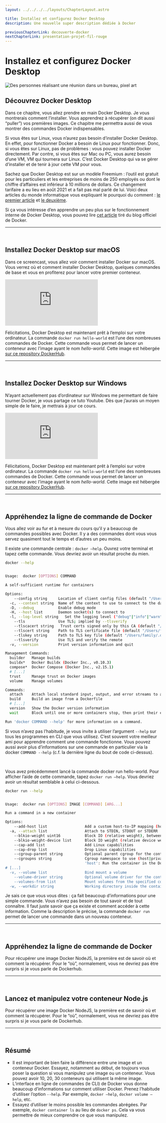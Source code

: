 ```yaml
---
layout: ../../../../layouts/ChapterLayout.astro

title: Installez et configurez Docker Desktop
description: Une nouvelle super description dédiée à Docker

previousChapterLink: decouverte-docker
nextChapterLink: presentation-projet-fil-rouge
---
```


<artice>

# Installez et configurez Docker Desktop

![Des personnes réalisant une réunion dans un bureau, pixel art](/reunion-point-webp)

## Découvrez Docker Desktop

Dans ce chapitre, vous allez prendre en main Docker Desktop. Je vous montrerais comment l’installer. Vous apprendrez à récupérer (on dit aussi “puller”) vos premières images. Ce chapitre me permettra aussi de vous montrer des commandes Docker indispensables.


Si vous êtes sur Linux, vous n’aurez pas besoin d’installer Docker Desktop. En effet, pour fonctionner Docker a besoin de Linux pour fonctionner. Donc, si vous êtes sur Linux, pas de problèmes : vous pouvez installer Docker directement. Par contre, si vous êtes sur Mac ou PC, vous aurez besoin d’une VM, VM qui tournera sur Linux. C’est Docker Desktop qui va se gérer d’installer et de tenir à jour cette VM pour vous.


Sachez que Docker Desktop est sur un modèle Freemium : l’outil est gratuit pour les particuliers et les entreprises de moins de 250 employés ou dont le chiffre d’affaires est inférieur à 10 millions de dollars. Ce changement tarifaire a eu lieu en août 2021 et a fait pas mal parlé de lui. Voici deux articles du monde informatique vous expliquant le pourquoi du comment : [le premier article](https://www.lemondeinformatique.fr/actualites/lire-docker-desktop-n-est-plus-gratuit-pour-les-entreprises%C2%A0-84012.html) et [le deuxième](https://www.lemondeinformatique.fr/actualites/lire-face-a-la-gronde-docker-justifie-la-fin-de-free-teams-89884.html).


Si ça vous intéresse d’en apprendre un peu plus sur le fonctionnement interne de Docker Desktop, vous pouvez lire [cet article](https://www.docker.com/blog/the-magic-behind-the-scenes-of-docker-desktop/) tiré du blog officiel de Docker.

---

<br>


## Installez Docker Desktop sur macOS

Dans ce screencast, vous allez voir comment installer Docker sur macOS. Vous verrez où et comment installer Docker Desktop, quelques commandes de base et vous en profiterez pour lancer votre premier conteneur.


<iframe src="https://www.youtube.com/embed/SYMPIdMC2qo" frameborder="0"  allow="accelerometer; autoplay; encrypted-media; gyroscope; picture-in-picture" allowfullscreen></iframe>


Félicitations, Docker Desktop est maintenant prêt à l’emploi sur votre ordinateur. La commande `docker run hello-world` est l’une des nombreuses commandes de Docker. Cette commande vous permet de lancer un conteneur avec l’image ayant le nom _hello-world_. Cette image est hébergée [sur ce repository DockerHub](https://hub.docker.com/_/hello-world).


---

<br>


## Installez Docker Desktop sur Windows

N’ayant actuellement pas d’ordinateur sur Windows me permettant de faire tourner Docker, je vous partage ce tuto Youtube. Dès que j’aurais un moyen simple de le faire, je mettrais à jour ce cours.


<iframe src="https://www.youtube.com/embed/SYMPIdMC2qo" frameborder="0"  allow="accelerometer; autoplay; encrypted-media; gyroscope; picture-in-picture" allowfullscreen></iframe>


Félicitations, Docker Desktop est maintenant prêt à l’emploi sur votre ordinateur. La commande `docker run hello-world` est l’une des nombreuses commandes de Docker. Cette commande vous permet de lancer un conteneur avec l’image ayant le nom _hello-world_. Cette image est hébergée [sur ce repository DockerHub](https://hub.docker.com/_/hello-world).


---

<br>


## Appréhendez la ligne de commande de Docker

Vous allez voir au fur et à mesure du cours qu’il y a beaucoup de commandes possibles avec Docker. Il y a des commandes dont vous vous servez quasiment tout le temps et d’autres un peu moins.

Il existe une commande centrale : `docker —help`. Ouvrez votre terminal et tapez cette commande. Vous devriez avoir un résultat proche du mien.


```bash
docker --help


Usage:  docker [OPTIONS] COMMAND

A self-sufficient runtime for containers

Options:
  	--config string  	Location of client config files (default "/Users/family/.docker")
  -c, --context string 	Name of the context to use to connect to the daemon (overrides DOCKER_HOST env var and default context set with "docker context use")
  -D, --debug          	Enable debug mode
  -H, --host list      	Daemon socket(s) to connect to
  -l, --log-level string   Set the logging level ("debug"|"info"|"warn"|"error"|"fatal") (default "info")
  	--tls            	Use TLS; implied by --tlsverify
  	--tlscacert string   Trust certs signed only by this CA (default "/Users/family/.docker/ca.pem")
  	--tlscert string 	Path to TLS certificate file (default "/Users/family/.docker/cert.pem")
  	--tlskey string  	Path to TLS key file (default "/Users/family/.docker/key.pem")
  	--tlsverify      	Use TLS and verify the remote
  -v, --version        	Print version information and quit

Management Commands:
  builder 	Manage builds
  buildx* 	Docker Buildx (Docker Inc., v0.10.3)
  compose*	Docker Compose (Docker Inc., v2.15.1)
  # [...]
  trust   	Manage trust on Docker images
  volume  	Manage volumes

Commands:
  attach  	Attach local standard input, output, and error streams to a running container
  build   	Build an image from a Dockerfile
  # [...]
  version 	Show the Docker version information
  wait    	Block until one or more containers stop, then print their exit codes

Run 'docker COMMAND --help' for more information on a command.
```


Si vous n’avez pas l’habitude, je vous invite à utiliser l’argument `--help` sur tous les programmes en CLI que vous utilisez. C’est souvent votre meilleur ami pour apprendre comment une commande fonctionne. Vous pouvez aussi avoir plus d’informations sur une commande en particulier via la docker `COMMAND --help` (c.f. la dernière ligne du bout de code ci-dessus).


<br>


Vous avez précédemment lancé la commande docker run hello-world. Pour afficher l’aide de cette commande, tapez `docker run –help`. Vous devriez avoir un résultat semblable à celui ci-dessous.


```bash
docker run --help


Usage:  docker run [OPTIONS] IMAGE [COMMAND] [ARG...]

Run a command in a new container

Options:
  	--add-host list              	Add a custom host-to-IP mapping (host:ip)
  -a, --attach list                	Attach to STDIN, STDOUT or STDERR
  	--blkio-weight uint16        	Block IO (relative weight), between 10 and 1000, or 0 to disable (default 0)
  	--blkio-weight-device list   	Block IO weight (relative device weight) (default [])
  	--cap-add list               	Add Linux capabilities
  	--cap-drop list              	Drop Linux capabilities
  	--cgroup-parent string       	Optional parent cgroup for the container
  	--cgroupns string            	Cgroup namespace to use (host|private)
                                   	'host':	Run the container in the Docker host's cgroup 
# [...]
  -v, --volume list                	Bind mount a volume
  	--volume-driver string       	Optional volume driver for the container
  	--volumes-from list          	Mount volumes from the specified container(s)
  -w, --workdir string             	Working directory inside the container
```


Je sais ce que vous vous dites : ça fait beaucoup d’informations pour une simple commande. Vous n’avez pas besoin de tout savoir et de tout connaître. Il faut juste savoir que ça existe et comment accéder à cette information. Comme la description le précise, la commande `docker run` permet de lancer une commande dans un nouveau conteneur.


---

<br>


## Appréhendez la ligne de commande de Docker

Pour récupérer une image Docker NodeJS, la première est de savoir où et comment la récupérer. Pour le “où”, normalement, vous ne devriez pas être surpris si je vous parle de Dockerhub.


---

<br>


## Lancez et manipulez votre conteneur Node.js

Pour récupérer une image Docker NodeJS, la première est de savoir où et comment la récupérer. Pour le “où”, normalement, vous ne devriez pas être surpris si je vous parle de Dockerhub.


---

<br>


## Résumé

- Il est important de bien faire la différence entre une image et un conteneur Docker. Essayez, notamment au début, de toujours vous poser la question si vous manipulez une image ou un conteneur. Vous pouvez avoir 10, 20, 30 conteneurs qui utilisent la même image.
- L’interface en ligne de commandes (le CLI) de Docker vous donne beaucoup d’informations sur comment utiliser Docker. Prenez l’habitude d’utiliser l’option `--help`. Par exemple, `docker –help`, `docker volume –help`, etc.
- Essayez d’utiliser le moins possible les commandes abrégées. Par exemple, `docker container ls` au lieu de `docker ps`. Cela va vous permettre de mieux comprendre ce que vous manipulez.

</article>